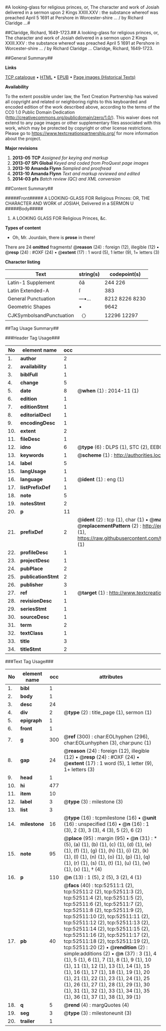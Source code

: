 #A looking-glass for religious princes, or, The character and work of Josiah delivered in a sermon upon 2 Kings XXIII.XXV : the substance whereof was preached April 5 1691 at Pershore in Worcester-shire ... / by Richard Claridge ...#

##Claridge, Richard, 1649-1723.##
A looking-glass for religious princes, or, The character and work of Josiah delivered in a sermon upon 2 Kings XXIII.XXV : the substance whereof was preached April 5 1691 at Pershore in Worcester-shire ... / by Richard Claridge ...
Claridge, Richard, 1649-1723.

##General Summary##

**Links**

[TCP catalogue](http://www.ota.ox.ac.uk/tcp/)  • 
[HTML](http://tei.it.ox.ac.uk/tcp/Texts-HTML/free/A33/A33247.html)  • 
[EPUB](http://tei.it.ox.ac.uk/tcp/Texts-EPUB/free/A33/A33247.epub) • 
[Page images (Historical Texts)](https://historicaltexts.jisc.ac.uk/eebo-12015148e)

**Availability**

To the extent possible under law, the Text Creation Partnership has waived all copyright and related or neighboring rights to this keyboarded and encoded edition of the work described above, according to the terms of the CC0 1.0 Public Domain Dedication (http://creativecommons.org/publicdomain/zero/1.0/). This waiver does not extend to any page images or other supplementary files associated with this work, which may be protected by copyright or other license restrictions. Please go to https://www.textcreationpartnership.org/ for more information about the project.

**Major revisions**

1. __2013-05__ __TCP__ *Assigned for keying and markup*
1. __2013-07__ __SPi Global__ *Keyed and coded from ProQuest page images*
1. __2013-10__ __Amanda Flynn__ *Sampled and proofread*
1. __2013-10__ __Amanda Flynn__ *Text and markup reviewed and edited*
1. __2014-03__ __pfs__ *Batch review (QC) and XML conversion*

##Content Summary##

#####Front#####
A LOOKING-GLASS FOR Religious Princes: OR, THE CHARACTER AND WORK of JOSIAH, Delivered in a SERMON U
#####Body#####

1. A LOOKING GLASS FOR Religious Princes, &c.

**Types of content**

  * Oh, Mr. Jourdain, there is **prose** in there!

There are 24 **omitted** fragments! 
 @__reason__ (24) : foreign (12), illegible (12)  •  @__resp__ (24) : #OXF (24)  •  @__extent__ (17) : 1 word (5), 1 letter (9), 1+ letters (3)

**Character listing**


|Text|string(s)|codepoint(s)|
|---|---|---|
|Latin-1 Supplement|ôâ|244 226|
|Latin Extended-A|ſ|383|
|General Punctuation|—•…|8212 8226 8230|
|Geometric Shapes|▪|9642|
|CJKSymbolsandPunctuation|〈〉|12296 12297|

##Tag Usage Summary##

###Header Tag Usage###

|No|element name|occ|attributes|
|---|---|---|---|
|1.|__author__|2||
|2.|__availability__|1||
|3.|__biblFull__|1||
|4.|__change__|5||
|5.|__date__|8| @__when__ (1) : 2014-11 (1)|
|6.|__edition__|1||
|7.|__editionStmt__|1||
|8.|__editorialDecl__|1||
|9.|__encodingDesc__|1||
|10.|__extent__|2||
|11.|__fileDesc__|1||
|12.|__idno__|6| @__type__ (6) : DLPS (1), STC (2), EEBO-CITATION (1), OCLC (1), VID (1)|
|13.|__keywords__|1| @__scheme__ (1) : http://authorities.loc.gov/ (1)|
|14.|__label__|5||
|15.|__langUsage__|1||
|16.|__language__|1| @__ident__ (1) : eng (1)|
|17.|__listPrefixDef__|1||
|18.|__note__|5||
|19.|__notesStmt__|2||
|20.|__p__|11||
|21.|__prefixDef__|2| @__ident__ (2) : tcp (1), char (1)  •  @__matchPattern__ (2) : ([0-9\-]+):([0-9IVX]+) (1), (.+) (1)  •  @__replacementPattern__ (2) : http://eebo.chadwyck.com/downloadtiff?vid=$1&page=$2 (1), https://raw.githubusercontent.com/textcreationpartnership/Texts/master/tcpchars.xml#$1 (1)|
|22.|__profileDesc__|1||
|23.|__projectDesc__|1||
|24.|__pubPlace__|2||
|25.|__publicationStmt__|2||
|26.|__publisher__|3||
|27.|__ref__|1| @__target__ (1) : http://www.textcreationpartnership.org/docs/. (1)|
|28.|__revisionDesc__|1||
|29.|__seriesStmt__|1||
|30.|__sourceDesc__|1||
|31.|__term__|2||
|32.|__textClass__|1||
|33.|__title__|3||
|34.|__titleStmt__|2||


###Text Tag Usage###

|No|element name|occ|attributes|
|---|---|---|---|
|1.|__bibl__|1||
|2.|__body__|1||
|3.|__desc__|24||
|4.|__div__|2| @__type__ (2) : title_page (1), sermon (1)|
|5.|__epigraph__|1||
|6.|__front__|1||
|7.|__g__|300| @__ref__ (300) : char:EOLhyphen (296), char:EOLunhyphen (3), char:punc (1)|
|8.|__gap__|24| @__reason__ (24) : foreign (12), illegible (12)  •  @__resp__ (24) : #OXF (24)  •  @__extent__ (17) : 1 word (5), 1 letter (9), 1+ letters (3)|
|9.|__head__|1||
|10.|__hi__|477||
|11.|__item__|10||
|12.|__label__|3| @__type__ (3) : milestone (3)|
|13.|__list__|3||
|14.|__milestone__|16| @__type__ (16) : tcpmilestone (16)  •  @__unit__ (16) : unspecified (16)  •  @__n__ (16) : 1 (3), 2 (3), 3 (3), 4 (3), 5 (2), 6 (2)|
|15.|__note__|95| @__place__ (95) : margin (95)  •  @__n__ (31) : * (5), (a) (1), (b) (1), (c) (1), (d) (1), (e) (1), (f) (1), (g) (1), (h) (1), (i) (2), (k) (1), (l) (1), (n) (1), (o) (1), (p) (1), (q) (1), (r) (1), (s) (1), (t) (1), (u) (1), (w) (1), (x) (1), † (4)|
|16.|__p__|110| @__n__ (13) : 1 (5), 2 (5), 3 (2), 4 (1)|
|17.|__pb__|40| @__facs__ (40) : tcp:52511:1 (2), tcp:52511:2 (2), tcp:52511:3 (2), tcp:52511:4 (2), tcp:52511:5 (2), tcp:52511:6 (2), tcp:52511:7 (2), tcp:52511:8 (2), tcp:52511:9 (2), tcp:52511:10 (2), tcp:52511:11 (2), tcp:52511:12 (2), tcp:52511:13 (2), tcp:52511:14 (2), tcp:52511:15 (2), tcp:52511:16 (2), tcp:52511:17 (2), tcp:52511:18 (2), tcp:52511:19 (2), tcp:52511:20 (2)  •  @__rendition__ (2) : simple:additions (2)  •  @__n__ (37) : 3 (1), 4 (1), 5 (1), 6 (1), 7 (1), 8 (1), 9 (1), 10 (1), 11 (1), 12 (1), 13 (1), 14 (1), 15 (1), 16 (1), 17 (1), 18 (1), 19 (1), 20 (1), 21 (1), 22 (1), 23 (1), 24 (1), 25 (1), 26 (1), 27 (1), 28 (1), 29 (1), 30 (1), 31 (1), 32 (1), 33 (1), 34 (1), 35 (1), 36 (1), 37 (1), 38 (1), 39 (1)|
|18.|__q__|5| @__rend__ (4) : margQuotes (4)|
|19.|__seg__|3| @__type__ (3) : milestoneunit (3)|
|20.|__trailer__|1||
